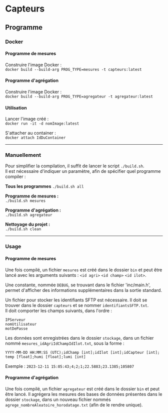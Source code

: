 # Capteurs
## Programme
### Docker
#### Programme de mesures
Construire l'image Docker :  
`docker build --build-arg PROG_TYPE=mesures -t capteurs:latest`

#### Programme d'agrégation
Construire l'image Docker :  
`docker build --build-arg PROG_TYPE=agregateur -t agregateur:latest`

#### Utilisation
Lancer l'image créé :  
`docker run -it -d nomImage:latest`

S'attacher au container :  
`docker attach IdDuContainer`

---
### Manuellement
Pour simplifier la compilation, il suffit de lancer le script `./build.sh`.  
Il est nécessaire d'indiquer un paramètre, afin de spécifier quel programme
compiler :

**Tous les programmes**
`./build.sh all`

**Programme de mesures :**  
`./build.sh mesures`

**Programme d'agrégation :**  
`./build.sh agregateur`

**Nettoyage du projet :**  
`./build.sh clean`

---
### Usage
#### Programme de mesures
Une fois compilé, un fichier `mesures` est créé dans le dossier `bin` et
peut être lancé avec les arguments suivants : `<id agri>` `<id champ>`
`<id ilot>`.

Une constante, nommée `DEBUG`, se trouvant dans le fichier 'inc/main.h', permet
d'afficher des informations supplémentaires dans la sortie standard.

Un fichier pour stocker les identifiants SFTP est nécessaire. Il doit se trouver
dans le dossier `capteurs` et se nommer `identifiantsSFTP.txt`.  
Il doit comporter les champs suivants, dans l'ordre :  
```
IPServeur
nomUtilisateur
motDePasse
```

Les données sont enregistrées dans le dossier `stockage`, dans un fichier
nommé `mesures_idAgriIdChampIdIlot.txt`, sous
la forme :  
```
YYYY-MM-DD HH:MM:SS (UTC);idChamp [int];idIlot [int];idCapteur [int]; temp [float];humi [float];lumi [int]
```

Exemple :
`2023-12-11 15:05:43;4;2;1;22.5883;23.1385;105807`

#### Programme d'agrégation
Une fois compilé, un fichier `agregateur` est créé dans le dossier `bin` et
peut être lancé.
Il agrégera les mesures des bases de données présentes dans le dossier
`stockage`, dans un nouveau fichier nommés
`agrege_nombreAleatoire_horodatage.txt` (afin de le rendre unique).